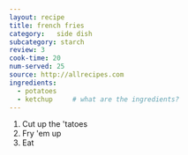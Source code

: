 ```yaml
---
layout: recipe
title: french fries
category:	side dish
subcategory: starch
review:	3
cook-time: 20
num-served:	25
source:	http://allrecipes.com
ingredients:
  - potatoes
  - ketchup		# what are the ingredients?
---
```


1. Cut up the 'tatoes
2. Fry 'em up
3. Eat
